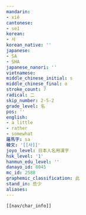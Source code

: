 ```yaml
---
mandarin:
- xiē
cantonese:
- se1
korean:
- 사
korean_native: ''
japanese:
- SA
- SHA
japanese_nanori: ''
vietnamese:
middle_chinese_initial: s
middle_chinese_final: ɑ
stroke_count: 7
radical: 二
skip_number: 2-5-2
grade_level: 名
pos: ''
english:
- a little
- rather
- somewhat
羅馬字: sa
韓文: '[[사]]'
joyo_level: 日本人名用漢字
hsk_level: '1'
hanmun_edu_level: ''
danayo_id: 8045
mc_id: 2588
graphemic_classification: 此
stand_in: 些少
aliases:
---
```


```meta-bind-embed
[[nav/char_info]]
```
